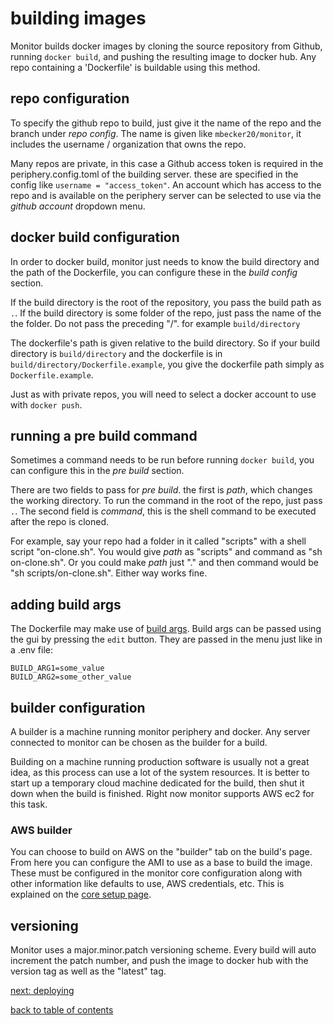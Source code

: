 # building images

Monitor builds docker images by cloning the source repository from Github, running ```docker build```, and pushing the resulting image to docker hub. Any repo containing a 'Dockerfile' is buildable using this method.

## repo configuration
To specify the github repo to build, just give it the name of the repo and the branch under *repo config*. The name is given like ```mbecker20/monitor```, it includes the username / organization that owns the repo.

Many repos are private, in this case a Github access token is required in the periphery.config.toml of the building server. these are specified in the config like ```username = "access_token"```. An account which has access to the repo and is available on the periphery server can be selected to use via the *github account* dropdown menu.

## docker build configuration

In order to docker build, monitor just needs to know the build directory and the path of the Dockerfile, you can configure these in the *build config* section.

If the build directory is the root of the repository, you pass the build path as ```.```. If the build directory is some folder of the repo, just pass the name of the the folder. Do not pass the preceding "/". for example ```build/directory```

The dockerfile's path is given relative to the build directory. So if your build directory is ```build/directory``` and the dockerfile is in ```build/directory/Dockerfile.example```, you give the dockerfile path simply as ```Dockerfile.example```.

Just as with private repos, you will need to select a docker account to use with ```docker push```. 

## running a pre build command

Sometimes a command needs to be run before running ```docker build```, you can configure this in the *pre build* section. 

There are two fields to pass for *pre build*. the first is *path*, which changes the working directory. To run the command in the root of the repo, just pass ```.```. The second field is *command*, this is the shell command to be executed after the repo is cloned.

For example, say your repo had a folder in it called "scripts" with a shell script "on-clone.sh". You would give *path* as "scripts" and command as "sh on-clone.sh". Or you could make *path* just "." and then command would be "sh scripts/on-clone.sh". Either way works fine.

## adding build args

The Dockerfile may make use of [build args](https://docs.docker.com/engine/reference/builder/#arg). Build args can be passed using the gui by pressing the ```edit``` button. They are passed in the menu just like in a .env file:

```
BUILD_ARG1=some_value
BUILD_ARG2=some_other_value
```

## builder configuration

A builder is a machine running monitor periphery and docker. Any server connected to monitor can be chosen as the builder for a build.

Building on a machine running production software is usually not a great idea, as this process can use a lot of the system resources. It is better to start up a temporary cloud machine dedicated for the build, then shut it down when the build is finished. Right now monitor supports AWS ec2 for this task.

### AWS builder

You can choose to build on AWS on the "builder" tab on the build's page. From here you can configure the AMI to use as a base to build the image. These must be configured in the monitor core configuration along with other information like defaults to use, AWS credentials, etc. This is explained on the [core setup page](https://github.com/mbecker20/monitor/blob/main/docs/setup.md). 

## versioning

Monitor uses a major.minor.patch versioning scheme. Every build will auto increment the patch number, and push the image to docker hub with the version tag as well as the "latest" tag. 


[next: deploying](https://github.com/mbecker20/monitor/blob/main/docs/deployments.md)

[back to table of contents](https://github.com/mbecker20/monitor/blob/main/readme.md)

